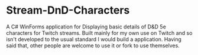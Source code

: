 # Stream-DnD-Characters
A C# WinForms application for Displaying basic details of D&D 5e characters for Twitch streams. Built mainly for my own use on Twitch and so
isn't developed to the usual standard I would build a application. Having said that, other people are welcome to use it or fork to use themselves.

